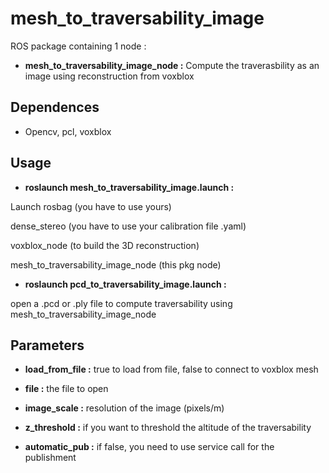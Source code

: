 # mesh_to_traversability_image #
ROS package containing 1 node :

*  **mesh_to_traversability_image_node :**  Compute the traverasbility as an image using reconstruction from voxblox

## Dependences ##

* Opencv, pcl, voxblox

## Usage ##

* **roslaunch mesh_to_traversability_image.launch :** 

Launch rosbag (you have to use yours) 

dense_stereo (you have to use your calibration file .yaml)

voxblox_node (to build the 3D reconstruction)

mesh_to_traversability_image_node (this pkg node)

* **roslaunch pcd_to_traversability_image.launch :** 

open a .pcd or .ply file to compute traversability using mesh_to_traversability_image_node

## Parameters ##

* **load_from_file :** true to load from file, false to connect to voxblox mesh

* **file :** the file to open

* **image_scale :** resolution of the image (pixels/m)

* **z_threshold :** if you want to threshold the altitude of the traversability

* **automatic_pub :** if false, you need to use service call for the publishment

